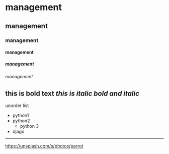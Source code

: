 # management
## management
### management
#### management
##### management
###### management
**this is bold text**
*this is italic*
***bold and italic***
--------------------------------
unorder list
- python1
 - python2
    - python 3
 - djago 
--------------------------
https://unsplash.com/s/photos/parrot

